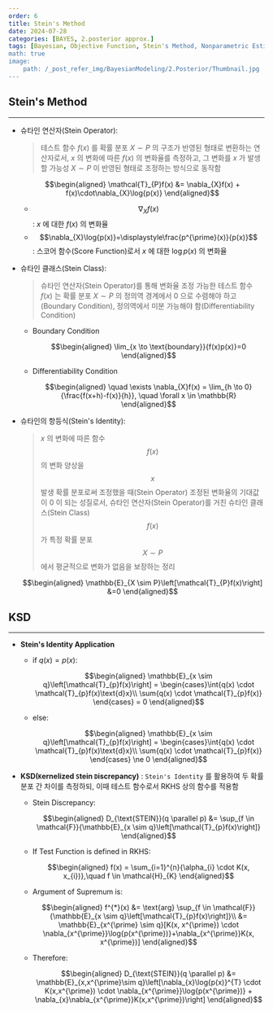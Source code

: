 ```yaml
---
order: 6
title: Stein's Method
date: 2024-07-28
categories: [BAYES, 2.posterior approx.]
tags: [Bayesian, Objective Function, Stein's Method, Nonparametric Estimation]
math: true
image:
    path: /_post_refer_img/BayesianModeling/2.Posterior/Thumbnail.jpg
---
```


## Stein's Method
-----

- 슈타인 연산자(Stein Operator):

    > 테스트 함수 $f(x)$ 를 확률 분포 $X \sim P$ 의 구조가 반영된 형태로 변환하는 연산자로서, $x$ 의 변화에 따른 $f(x)$ 의 변화율를 측정하고, 그 변화를 $x$ 가 발생할 가능성 $X \sim P$ 이 반영된 형태로 조정하는 방식으로 동작함

    $$\begin{aligned}
    \mathcal{T}_{P}f(x)
    &= \nabla_{X}f(x) + f(x)\cdot\nabla_{X}\log{p(x)}
    \end{aligned}$$

    - $$\nabla_{X}f(x)$$ : $x$ 에 대한 $f(x)$ 의 변화율
    - $$\nabla_{X}\log{p(x)}=\displaystyle\frac{p^{\prime}(x)}{p(x)}$$ : 스코어 함수(Score Function)로서 $x$ 에 대한 $\log{p(x)}$ 의 변화율

- 슈타인 클래스(Stein Class):

    > 슈타인 연산자(Stein Operator)를 통해 변화율 조정 가능한 테스트 함수 $f(x)$ 는 확률 분포 $X \sim P$ 의 정의역 경계에서 $0$ 으로 수렴해야 하고(Boundary Condition), 정의역에서 미분 가능해야 함(Differentiability Condition)

    - Boundary Condition

        $$\begin{aligned}
        \lim_{x \to \text{boundary}}{f(x)p(x)}=0
        \end{aligned}$$

    - Differentiability Condition

        $$\begin{aligned}
        \quad \exists \nabla_{X}f(x) = \lim_{h \to 0}{\frac{f(x+h)-f(x)}{h}}, \quad \forall x \in \mathbb{R}
        \end{aligned}$$

- 슈타인의 항등식(Stein's Identity):

    > $x$ 의 변화에 따른 함수 $$f(x)$$ 의 변화 양상을 $$x$$ 발생 확률 분포로써 조정했을 때(Stein Operator) 조정된 변화율의 기대값이 $0$ 이 되는 성질로서, 슈타인 연산자(Stein Operator)를 거친 슈타인 클래스(Stein Class) $$f(x)$$ 가 특정 확률 분포 $$X \sim P$$ 에서 평균적으로 변화가 없음을 보장하는 정리

    $$\begin{aligned}
    \mathbb{E}_{X \sim P}\left[\mathcal{T}_{P}f(x)\right]
    &=0
    \end{aligned}$$

## KSD
-----

- **Stein's Identity Application**

    - if $q(x)=p(x)$:

        $$\begin{aligned}
        \mathbb{E}_{x \sim q}\left[\mathcal{T}_{p}f(x)\right]
        = \begin{cases}\int{q(x) \cdot \mathcal{T}_{p}f(x)\text{d}x}\\
        \sum{q(x) \cdot \mathcal{T}_{p}f(x)}
        \end{cases}
        = 0
        \end{aligned}$$

    - else:

        $$\begin{aligned}
        \mathbb{E}_{x \sim q}\left[\mathcal{T}_{p}f(x)\right]
        = \begin{cases}\int{q(x) \cdot \mathcal{T}_{p}f(x)\text{d}x}\\
        \sum{q(x) \cdot \mathcal{T}_{p}f(x)}
        \end{cases}
        \ne 0
        \end{aligned}$$

- **KSD(`K`ernelized `S`tein `D`iscrepancy)** : `Stein's Identity` 를 활용하여 두 확률 분포 간 차이를 측정하되, 이때 테스트 함수로서 RKHS 상의 함수를 적용함

    - Stein Discrepancy:

        $$\begin{aligned}
        D_{\text{STEIN}}(q \parallel p)
        &= \sup_{f \in \mathcal{F}}{\mathbb{E}_{x \sim q}\left[\mathcal{T}_{p}f(x)\right]}
        \end{aligned}$$

    - If Test Function is defined in RKHS:

        $$\begin{aligned}
        f(x)
        = \sum_{i=1}^{n}{\alpha_{i} \cdot K(x, x_{i})},\quad f \in \mathcal{H}_{K}
        \end{aligned}$$

    - Argument of Supremum is:

        $$\begin{aligned}
        f^{*}(x)
        &= \text{arg} \sup_{f \in \mathcal{F}}{\mathbb{E}_{x \sim q}\left[\mathcal{T}_{p}f(x)\right]}\\
        &= \mathbb{E}_{x^{\prime} \sim q}[K(x, x^{\prime}) \cdot \nabla_{x^{\prime}}\log{p(x^{\prime})}+\nabla_{x^{\prime}}K(x, x^{\prime})]
        \end{aligned}$$

    - Therefore:

        $$\begin{aligned}
        D_{\text{STEIN}}(q \parallel p)
        &= \mathbb{E}_{x,x^{\prime}\sim q}\left[\nabla_{x}\log{p(x)}^{T} \cdot K(x,x^{\prime}) \cdot \nabla_{x^{\prime}}\log{p(x^{\prime})} + \nabla_{x}\nabla_{x^{\prime}}K(x,x^{\prime})\right]
        \end{aligned}$$